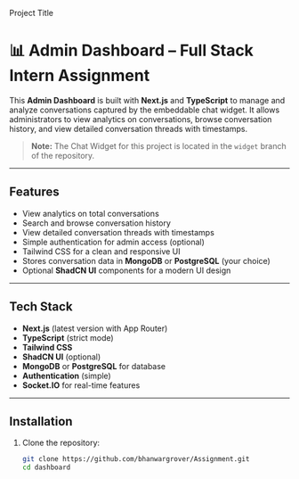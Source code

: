 ﻿Project Title

 # 📊 Admin Dashboard – Full Stack Intern Assignment

This **Admin Dashboard** is built with **Next.js** and **TypeScript** to manage and analyze conversations captured by the embeddable chat widget. It allows administrators to view analytics on conversations, browse conversation history, and view detailed conversation threads with timestamps.

>  **Note:** The Chat Widget for this project is located in the `widget` branch of the repository.

---

##  Features

-  View analytics on total conversations
-  Search and browse conversation history
-  View detailed conversation threads with timestamps
-  Simple authentication for admin access (optional)
-  Tailwind CSS for a clean and responsive UI
-  Stores conversation data in **MongoDB** or **PostgreSQL** (your choice)
-  Optional **ShadCN UI** components for a modern UI design

---

##  Tech Stack

- **Next.js** (latest version with App Router)
- **TypeScript** (strict mode)
- **Tailwind CSS**
- **ShadCN UI** (optional)
- **MongoDB** or **PostgreSQL** for database
- **Authentication** (simple)
- **Socket.IO** for real-time features

---

##  Installation

1. Clone the repository:

   ```bash
   git clone https://github.com/bhanwargrover/Assignment.git
   cd dashboard

